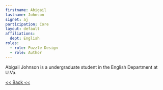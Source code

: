 ```yaml
---
firstname: Abigail
lastname: Johnson
signet: aj
participation: Core
layout: default
affiliations:
  dept: English
roles: 
  - role: Puzzle Design
  - role: Author
---
```


Abigail Johnson is a undergraduate student in the English Department at U.Va.

[<< Back <<](../people.html)